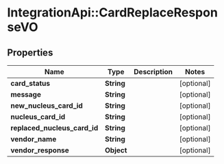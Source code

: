 # IntegrationApi::CardReplaceResponseVO

## Properties
Name | Type | Description | Notes
------------ | ------------- | ------------- | -------------
**card_status** | **String** |  | [optional] 
**message** | **String** |  | [optional] 
**new_nucleus_card_id** | **String** |  | [optional] 
**nucleus_card_id** | **String** |  | [optional] 
**replaced_nucleus_card_id** | **String** |  | [optional] 
**vendor_name** | **String** |  | [optional] 
**vendor_response** | **Object** |  | [optional] 


